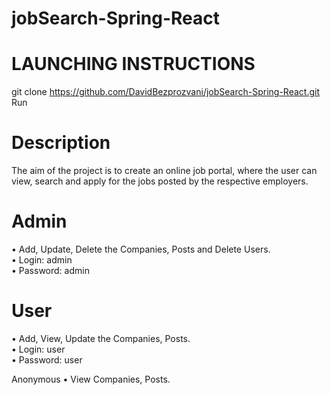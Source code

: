 # jobSearch-Spring-React


# LAUNCHING INSTRUCTIONS
git clone https://github.com/DavidBezprozvani/jobSearch-Spring-React.git<br/>
Run<br/>


# Description

The aim of the project is to create an online job portal, where the user can view, search and apply for the jobs posted by the respective employers.

# Admin
•	Add, Update, Delete the Companies, Posts and Delete Users. <br/>
  •	Login: admin<br/>
  •	Password: admin<br/>


# User
•	Add, View, Update the Companies, Posts.<br/>
  •	Login: user<br/>
  •	Password: user<br/>

Anonymous
•	View Companies, Posts.



